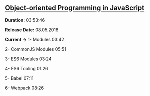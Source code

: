
## [Object-oriented Programming in JavaScript](https://coursehunter.net/course/obektno-orientirovannoe-programmirovanie-v-javascript)

**Duration:** 03:53:46

**Release Date:** 08.05.2018

**Current ->** 1- Modules 03:42

2- CommonJS Modules
05:51

3- ES6 Modules
03:24

4- ES6 Tooling
01:26

5- Babel
07:11

6- Webpack
08:26
